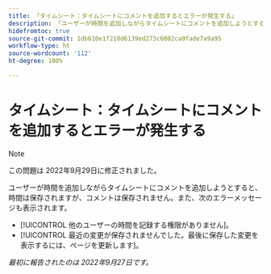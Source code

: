 ```yaml
---
title: 「タイムシート：タイムシートにコメントを追加するとエラーが発生する」
description: 「ユーザーが時間を追加しながらタイムシートにコメントを追加しようとすると、時間は保存されますが、コメントは保存されません。また、エラーメッセージも表示されます。」
hidefromtoc: true
source-git-commit: 1db610e1f210d6139ed273c6002ca9fade7a9a95
workflow-type: ht
source-wordcount: '112'
ht-degree: 100%

---
```



# タイムシート：タイムシートにコメントを追加するとエラーが発生する

>[!NOTE]
>
>この問題は 2022年9月29日に修正されました。

ユーザーが時間を追加しながらタイムシートにコメントを追加しようとすると、時間は保存されますが、コメントは保存されません。また、次のエラーメッセージも表示されます。

* [!UICONTROL 他のユーザーの時間を記録する権限がありません]。
* [!UICONTROL 最近の変更が保存されませんでした。最後に保存した変更を表示するには、ページを更新します]。

_最初に報告されたのは 2022年9月27日です。_

